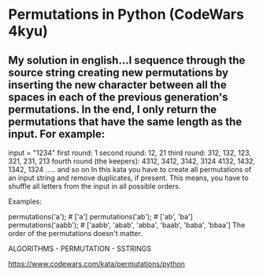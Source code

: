 # Permutations in Python (CodeWars 4kyu)
## My solution in english...I sequence through the source string creating new permutations by inserting the new character between all the spaces in each of the previous generation's permutations.  In the end, I only return the permutations that have the same length as the input.  For example: 

input = "1234"
first round:  1
second round:  12, 21
third round:  312, 132, 123,    321, 231, 213
fourth round (the keepers):  4312, 3412, 3142, 3124     4132, 1432, 1342, 1324   ..... and so on
In this kata you have to create all permutations of an input string and remove duplicates, if present. This means, you have to shuffle all letters from the input in all possible orders.

Examples:

permutations('a'); # ['a']
permutations('ab'); # ['ab', 'ba']
permutations('aabb'); # ['aabb', 'abab', 'abba', 'baab', 'baba', 'bbaa']
The order of the permutations doesn't matter.

ALGORITHMS     -      PERMUTATION    -    SSTRINGS

https://www.codewars.com/kata/permutations/python 